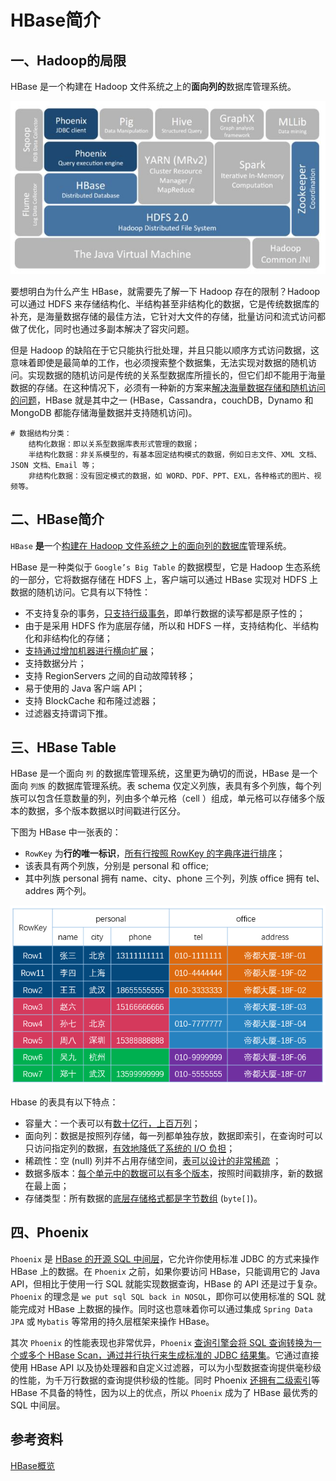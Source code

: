 # HBase简介

## 一、Hadoop的局限

HBase 是一个构建在 Hadoop 文件系统之上的**面向列的**数据库管理系统。

![](./hbase简介.resource/hbase.png)

要想明白为什么产生 HBase，就需要先了解一下 Hadoop 存在的限制？Hadoop 可以通过 HDFS 来存储结构化、半结构甚至非结构化的数据，它是传统数据库的补充，是海量数据存储的最佳方法，它针对大文件的存储，批量访问和流式访问都做了优化，同时也通过多副本解决了容灾问题。

但是 Hadoop 的缺陷在于它只能执行批处理，并且只能以顺序方式访问数据，这意味着即使是最简单的工作，也必须搜索整个数据集，无法实现对数据的随机访问。实现数据的随机访问是传统的关系型数据库所擅长的，但它们却不能用于海量数据的存储。在这种情况下，必须有一种新的方案来<u>解决海量数据存储和随机访问的问题</u>，HBase 就是其中之一 (HBase，Cassandra，couchDB，Dynamo 和 MongoDB 都能存储海量数据并支持随机访问)。

```shell
# 数据结构分类：
	结构化数据：即以关系型数据库表形式管理的数据；
	半结构化数据：非关系模型的，有基本固定结构模式的数据，例如日志文件、XML 文档、JSON 文档、Email 等；
	非结构化数据：没有固定模式的数据，如 WORD、PDF、PPT、EXL，各种格式的图片、视频等。
```



## 二、HBase简介

`HBase` **是**一个<u>构建在 Hadoop 文件系统之上的面向列的数据库</u>管理系统。

HBase 是一种类似于 `Google’s Big Table` 的数据模型，它是 Hadoop 生态系统的一部分，它将数据存储在 HDFS 上，客户端可以通过 HBase 实现对 HDFS 上数据的随机访问。它具有以下特性：

- 不支持复杂的事务，<u>只支持行级事务</u>，即单行数据的读写都是原子性的；
- 由于是采用 HDFS 作为底层存储，所以和 HDFS 一样，支持结构化、半结构化和非结构化的存储；
- <u>支持通过增加机器进行横向扩展</u>；
- 支持数据分片；
- 支持 RegionServers 之间的自动故障转移；
- 易于使用的 Java 客户端 API；
- 支持 BlockCache 和布隆过滤器；
- 过滤器支持谓词下推。

## 三、HBase Table

HBase 是一个面向 `列` 的数据库管理系统，这里更为确切的而说，HBase 是一个面向 `列族` 的数据库管理系统。表 schema 仅定义列族，表具有多个列族，每个列族可以包含任意数量的列，列由多个单元格（cell ）组成，单元格可以存储多个版本的数据，多个版本数据以时间戳进行区分。

下图为 HBase 中一张表的：

- `RowKey` 为**行的唯一标识**，<u>所有行按照 RowKey 的字典序进行排序</u>；
- 该表具有两个列族，分别是 personal 和 office;
- 其中列族 personal 拥有 name、city、phone 三个列，列族 office 拥有 tel、addres 两个列。

![](./hbase简介.resource/HBase_table-iteblog.png)

Hbase 的表具有以下特点：

- 容量大：一个表可以有<u>数十亿行，上百万列</u>；
- 面向列：数据是按照列存储，每一列都单独存放，数据即索引，在查询时可以只访问指定列的数据，<u>有效地降低了系统的 I/O 负担</u>；
- 稀疏性：空 (null) 列并不占用存储空间，<u>表可以设计的非常稀疏</u> ；
- 数据多版本：<u>每个单元中的数据可以有多个版本</u>，按照时间戳排序，新的数据在最上面；
- 存储类型：所有数据的<u>底层存储格式都是字节数组</u> (`byte[]`)。

## 四、Phoenix

`Phoenix` 是 <u>HBase 的开源 SQL 中间层</u>，它允许你使用标准 JDBC 的方式来操作 HBase 上的数据。在 `Phoenix` 之前，如果你要访问 HBase，只能调用它的 Java API，但相比于使用一行 SQL 就能实现数据查询，HBase 的 API 还是过于复杂。`Phoenix` 的理念是 `we put sql SQL back in NOSQL`，即你可以使用标准的 SQL 就能完成对 HBase 上数据的操作。同时这也意味着你可以通过集成 `Spring Data JPA` 或 `Mybatis` 等常用的持久层框架来操作 HBase。

其次 `Phoenix` 的性能表现也非常优异，`Phoenix` <u>查询引擎会将 SQL 查询转换为一个或多个 HBase Scan，通过并行执行来生成标准的 JDBC 结果集</u>。它通过直接使用 HBase API 以及协处理器和自定义过滤器，可以为小型数据查询提供毫秒级的性能，为千万行数据的查询提供秒级的性能。同时 Phoenix <u>还拥有二级索引</u>等 HBase 不具备的特性，因为以上的优点，所以 `Phoenix` 成为了 HBase 最优秀的 SQL 中间层。

## 参考资料

[HBase概览](https://www.tutorialspoint.com/hbase/hbase_overview.htm)

